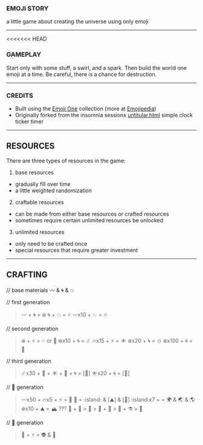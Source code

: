 ### EMOJI STORY
a little game about creating the universe using only emoji

---

<<<<<<< HEAD
### GAMEPLAY
Start only with some stuff, a swirl, and a spark. Then build the world one emoji at a time. Be careful, there is a chance for destruction.

---

### CREDITS

- Built using the [Emoji One](http://emojione.com/) collection (more at [Emojipedia](http://emojipedia.org/emoji-one/))
- Originally forked from the insomnia sessions [untitular.html](https://gist.github.com/shuuki/8f5db01e786fecdbc904) simple clock ticker timer

---

## RESOURCES

There are three types of resources in the game:

1. base resources
  - gradually fill over time
  - a little weighted randomization
2. craftable resources
  - can be made from either base resources or crafted resources
  - sometimes require certain unlimited resources be unlocked
3. unlimited resources
  - only need to be crafted once
  - special resources that require greater investment

---

## CRAFTING

// base materials
:wavy_dash: & :cyclone: & :boom: 

// first generation
> :wavy_dash: + :cyclone: = :snowflake:
> :cyclone: + :boom: = :zap:
> :wavy_dash:x10 + :boom: = :fire: 

// second generation
> :snowflake: + :zap: = :sweat_drops: or :dash:
> :snowflake:x10 + :cyclone: = :comet:
> :fire:x15 + :zap: = :sunny:
> :snowflake:x20 + :cyclone: = :snowman:
> :snowflake:x100 + :cyclone: =  :new_moon_with_face:

// third generation
> :comet:x30 + :dash: + :sunny: + :new_moon_with_face: + :cyclone: = [:sunrise:]
> :sunny:x20 + :cyclone: = [:milky_way:]

// :sunrise: generation
> :wavy_dash:x50 + :fire:x5 + :zap: = :volcano:
> :volcano: = :island: & [:mountain:] & [:sunrise_over_mountains:]
> :island:x7 + = :earth_africa: & :earth_asia: &  :earth_americas:
> :snowflake:x10 + :mountain: = :mountain_snow:
??? :sunrise_over_mountains: + :chestnut: > :seedling: > :ear_of_rice: + :knife: > :rice: + :alembic: > :sake:

// :milky_way: generation
> :rocket: + :zap: = :alien: & :space_invader:
